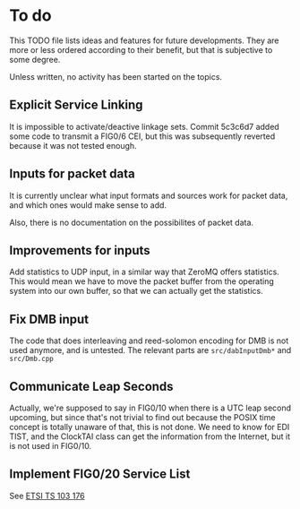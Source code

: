 # To do

This TODO file lists ideas and features for future developments. They are
more or less ordered according to their benefit, but that is subjective
to some degree.

Unless written, no activity has been started on the topics.

## Explicit Service Linking

It is impossible to activate/deactive linkage sets. Commit 5c3c6d7 added
some code to transmit a FIG0/6 CEI, but this was subsequently reverted
because it was not tested enough.

## Inputs for packet data

It is currently unclear what input formats and sources work for packet data,
and which ones would make sense to add.

Also, there is no documentation on the possibilites of packet data.

## Improvements for inputs

Add statistics to UDP input, in a similar way that ZeroMQ offers statistics.
This would mean we have to move the packet buffer from the operating system
into our own buffer, so that we can actually get the statistics.

## Fix DMB input

The code that does interleaving and reed-solomon encoding for DMB is not used
anymore, and is untested. The relevant parts are `src/dabInputDmb*` and `src/Dmb.cpp`

## Communicate Leap Seconds

Actually, we're supposed to say in FIG0/10 when there is a UTC leap second
upcoming, but since that's not trivial to find out because the POSIX time
concept is totally unaware of that, this is not done. We need to know for EDI
TIST, and the ClockTAI class can get the information from the Internet, but it
is not used in FIG0/10.

## Implement FIG0/20 Service List

See [ETSI TS 103 176](https://www.etsi.org/deliver/etsi_ts/103100_103199/103176/02.01.01_60/ts_103176v020101p.pdf)
